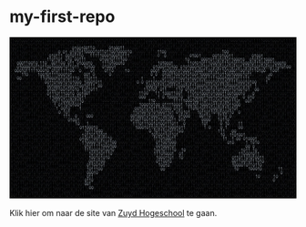# my-first-repo

![Wereldkaart in bineaire taal](img/programming-world.jpg)

Klik hier om naar de site van [Zuyd Hogeschool](https://www.zuyd.nl/) te gaan.

